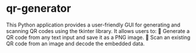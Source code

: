 # qr-generator
This Python application provides a user-friendly GUI for generating and scanning QR codes using the tkinter library. It allows users to:  🔹 Generate a QR code from any text input and save it as a PNG image.  🔹 Scan an existing QR code from an image and decode the embedded data.
